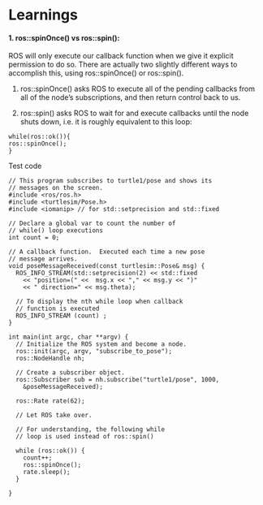 # Learnings

#### 1. ros::spinOnce() vs ros::spin():

ROS will only execute our callback function when we give it explicit permission to do so. There are actually two slightly different ways to accomplish this, using ros::spinOnce() or ros::spin().

1. ros::spinOnce() asks ROS to execute all of the pending callbacks from all of the node’s subscriptions, and then return control back to us.

2. ros::spin() asks ROS to wait for and execute callbacks until the node shuts down, i.e. it is roughly equivalent to this loop:

```
while(ros::ok()){
ros::spinOnce();
}
```
Test code

```
// This program subscribes to turtle1/pose and shows its
// messages on the screen.
#include <ros/ros.h>
#include <turtlesim/Pose.h>
#include <iomanip> // for std::setprecision and std::fixed

// Declare a global var to count the number of
// while() loop executions
int count = 0;

// A callback function.  Executed each time a new pose
// message arrives.
void poseMessageReceived(const turtlesim::Pose& msg) {
  ROS_INFO_STREAM(std::setprecision(2) << std::fixed
    << "position=(" <<  msg.x << "," << msg.y << ")"
    << " direction=" << msg.theta);
  
  // To display the nth while loop when callback
  // function is executed
  ROS_INFO_STREAM (count) ;
}

int main(int argc, char **argv) {
  // Initialize the ROS system and become a node.
  ros::init(argc, argv, "subscribe_to_pose");
  ros::NodeHandle nh;

  // Create a subscriber object.
  ros::Subscriber sub = nh.subscribe("turtle1/pose", 1000,
    &poseMessageReceived);

  ros::Rate rate(62);

  // Let ROS take over.
  
  // For understanding, the following while
  // loop is used instead of ros::spin()
  
  while (ros::ok()) {
    count++;
    ros::spinOnce();
    rate.sleep();
  }
  
}
```

